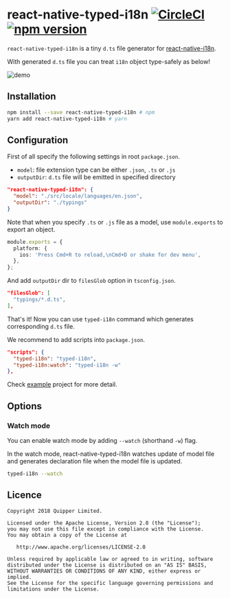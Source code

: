 # react-native-typed-i18n [![CircleCI](https://circleci.com/gh/quipper/react-native-typed-i18n.svg?style=svg)](https://circleci.com/gh/quipper/react-native-typed-i18n) [![npm version](https://badge.fury.io/js/react-native-typed-i18n.svg)](https://badge.fury.io/js/react-native-typed-i18n)

`react-native-typed-i18n` is a tiny `d.ts` file generator for [react-native-i18n](https://github.com/AlexanderZaytsev/react-native-i18n).

With generated `d.ts` file you can treat `i18n` object type-safely as below!

![demo](https://raw.githubusercontent.com/quipper/react-native-typed-i18n/master/doc/demo.gif)

## Installation

```sh
npm install --save react-native-typed-i18n # npm
yarn add react-native-typed-i18n # yarn
```

## Configuration

First of all specify the following settings in root `package.json`.

- `model`: file extension type can be either `.json`, `.ts` or `.js`
- `outputDir`: `d.ts` file will be emitted in specified directory

```json
"react-native-typed-i18n": {
  "model": "./src/locale/languages/en.json",
  "outputDir": "./typings"
}
```

Note that when you specify `.ts` or `.js` file as a model, use `module.exports` to export an object.

```ts
module.exports = {
  platform: {
    ios: 'Press Cmd+R to reload,\nCmd+D or shake for dev menu',
  },
};
```

And add `outputDir` dir to `filesGlob` option in `tsconfig.json`.

```json
"filesGlob": [
  "typings/*.d.ts",
],
```

That's it! Now you can use `typed-i18n` command which generates corresponding `d.ts` file.

We recommend to add scripts into `package.json`.

```json
"scripts": {
  "typed-i18n": "typed-i18n",
  "typed-i18n:watch": "typed-i18n -w"
},
```

Check [example](https://github.com/quipper/react-native-typed-i18n/example) project for more detail.

## Options

### Watch mode

You can enable watch mode by adding `--watch` (shorthand `-w`) flag.

In the watch mode, react-native-typed-i18n watches update of model file and generates declaration file when the model file is updated.

```sh
typed-i18n --watch
```

## Licence

```
Copyright 2018 Quipper Limited.

Licensed under the Apache License, Version 2.0 (the "License");
you may not use this file except in compliance with the License.
You may obtain a copy of the License at

   http://www.apache.org/licenses/LICENSE-2.0

Unless required by applicable law or agreed to in writing, software
distributed under the License is distributed on an "AS IS" BASIS,
WITHOUT WARRANTIES OR CONDITIONS OF ANY KIND, either express or implied.
See the License for the specific language governing permissions and
limitations under the License.
```
